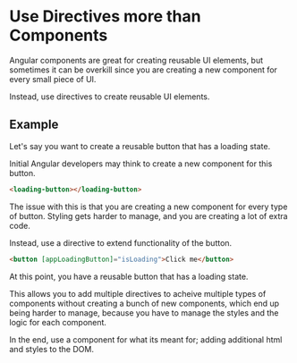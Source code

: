 # Use Directives more than Components

Angular components are great for creating reusable UI elements, but sometimes it can be overkill since you are creating a new component for every small piece of UI.

Instead, use directives to create reusable UI elements.

## Example

Let's say you want to create a reusable button that has a loading state.

Initial Angular developers may think to create a new component for this button.

```html
<loading-button></loading-button>
```

The issue with this is that you are creating a new component for every type of button. Styling gets harder to manage, and you are creating a lot of extra code.

Instead, use a directive to extend functionality of the button.

```html
<button [appLoadingButton]="isLoading">Click me</button>
```

At this point, you have a reusable button that has a loading state.

This allows you to add multiple directives to acheive multiple types of components without creating a bunch of new components, which end up being harder to manage, because you have to manage the styles and the logic for each component.

In the end, use a component for what its meant for; adding additional html and styles to the DOM.
